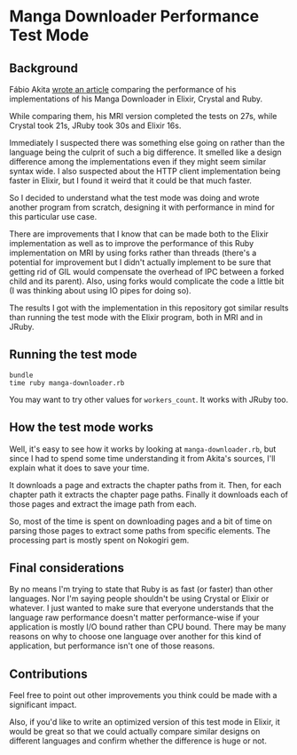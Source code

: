 # Manga Downloader Performance Test Mode

## Background

Fábio Akita [wrote an article](http://www.akitaonrails.com/2016/06/07/manga-downloadr-improving-the-crystal-ruby-from-bursts-to-pool-stream)
comparing the performance of his implementations of his Manga Downloader in Elixir, Crystal and
Ruby.

While comparing them, his MRI version completed the tests on 27s, while Crystal took 21s,
JRuby took 30s and Elixir 16s.

Immediately I suspected there was something else going on rather than the language being the
culprit of such a big difference. It smelled like a design difference among the implementations
even if they might seem similar syntax wide. I also suspected about the HTTP client
implementation being faster in Elixir, but I found it weird that it could be that much faster.

So I decided to understand what the test mode was doing and wrote another program from scratch,
designing it with performance in mind for this particular use case.

There are improvements that I know that can be made both to the Elixir implementation as well as
to improve the performance of this Ruby implementation on MRI by using forks rather than threads
(there's a potential for improvement but I didn't actually implement to be sure that getting rid
of GIL would compensate the overhead of IPC between a forked child and its parent). Also, using
forks would complicate the code a little bit (I was thinking about using IO pipes for doing so).

The results I got with the implementation in this repository got similar results than
running the test mode with the Elixir program, both in MRI and in JRuby.

## Running the test mode

    bundle
    time ruby manga-downloader.rb

You may want to try other values for `workers_count`. It works with JRuby too.

## How the test mode works

Well, it's easy to see how it works by looking at `manga-downloader.rb`, but since I had to
spend some time understanding it from Akita's sources, I'll explain what it does to save your
time.

It downloads a page and extracts the chapter paths from it. Then, for each chapter path it
extracts the chapter page paths. Finally it downloads each of those pages and extract the image
path from each.

So, most of the time is spent on downloading pages and a bit of time on parsing those pages to
extract some paths from specific elements. The processing part is mostly spent on Nokogiri gem.

## Final considerations

By no means I'm trying to state that Ruby is as fast (or faster) than other languages. Nor I'm
saying people shouldn't be using Crystal or Elixir or whatever. I just wanted to make sure that
everyone understands that the language raw performance doesn't matter performance-wise if your
application is mostly I/O bound rather than CPU bound. There may be many reasons on why to choose
one language over another for this kind of application, but performance isn't one of those
reasons.

## Contributions

Feel free to point out other improvements you think could be made with a significant impact.

Also, if you'd like to write an optimized version of this test mode in Elixir, it would be great
so that we could actually compare similar designs on different languages and confirm whether the
difference is huge or not.
